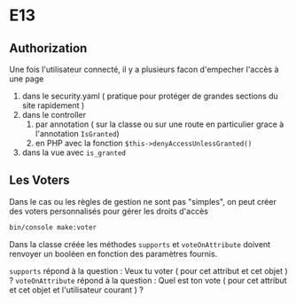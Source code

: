# E13

## Authorization

Une fois l'utilisateur connecté, il y a plusieurs facon d'empecher l'accès à une page

1. dans le security.yaml ( pratique pour protéger de grandes sections du site rapidement )
2. dans le controller
   1. par annotation ( sur la classe ou sur une route en particulier grace à l'annotation `IsGranted`)
   2. en PHP avec la fonction `$this->denyAccessUnlessGranted()`
3. dans la vue  avec `is_granted`

## Les Voters

Dans le cas ou les règles de gestion ne sont pas "simples", on peut créer des voters personnalisés pour gérer les droits d'accès

```bash
bin/console make:voter
```

Dans la classe créée les méthodes `supports` et `voteOnAttribute` doivent renvoyer un booléen en fonction des paramètres fournis.

`supports` répond à la question : Veux tu voter ( pour cet attribut et cet objet ) ?
`voteOnAttribute` répond à la question : Quel est ton vote ( pour cet attribut et cet objet et l'utilisateur courant ) ?
